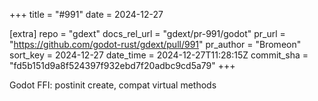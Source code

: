 +++
title = "#991"
date = 2024-12-27

[extra]
repo = "gdext"
docs_rel_url = "gdext/pr-991/godot"
pr_url = "https://github.com/godot-rust/gdext/pull/991"
pr_author = "Bromeon"
sort_key = 2024-12-27
date_time = 2024-12-27T11:28:15Z
commit_sha = "fd5b151d9a8f524397f932ebd7f20adbc9cd5a79"
+++

Godot FFI: postinit create, compat virtual methods
